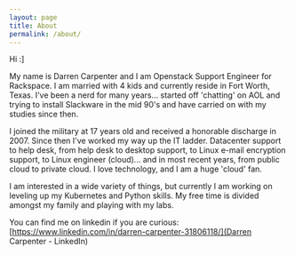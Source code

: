 ```yaml
---
layout: page
title: About
permalink: /about/
---
```


Hi :]

My name is Darren Carpenter and I am Openstack Support Engineer for Rackspace. I am married with 4 kids and currently reside in Fort Worth, Texas. I've been a nerd for many years... started off 'chatting' on AOL and trying to install Slackware in the mid 90's and have carried on with my studies since then. 

I joined the military at 17 years old and received a honorable discharge in 2007. Since then I've worked my way up the IT ladder. Datacenter support to help desk, from help desk to desktop support, to Linux e-mail encryption support, to Linux engineer (cloud)... and in most recent years, from public cloud to private cloud. I love technology, and I am a huge 'cloud' fan. 

I am interested in a wide variety of things, but currently I am working on leveling up my Kubernetes and Python skills. My free time is divided amongst my family and playing with my labs.

You can find me on linkedin if you are curious: [https://www.linkedin.com/in/darren-carpenter-31806118/](Darren Carpenter - LinkedIn)


